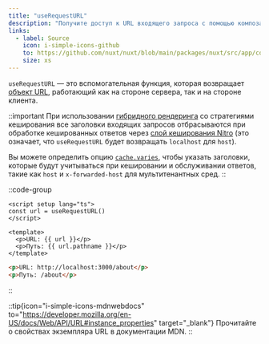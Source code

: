 ```yaml
---
title: "useRequestURL"
description: "Получите доступ к URL входящего запроса с помощью композабла useRequestURL."
links:
  - label: Source
    icon: i-simple-icons-github
    to: https://github.com/nuxt/nuxt/blob/main/packages/nuxt/src/app/composables/url.ts
    size: xs
---
```


`useRequestURL` — это вспомогательная функция, которая возвращает [объект URL](https://developer.mozilla.org/en-US/docs/Web/API/URL/URL), работающий как на стороне сервера, так и на стороне клиента.

::important
При использовании [гибридного рендеринга](/docs/guide/concepts/rendering#hybrid-rendering) со стратегиями кеширования все заголовки входящих запросов отбрасываются при обработке кешированных ответов через [слой кеширования Nitro](https://nitro.build/guide/cache) (это означает, что `useRequestURL` будет возвращать `localhost` для `host`).

Вы можете определить опцию [`cache.varies`](https://nitro.build/guide/cache#options), чтобы указать заголовки, которые будут учитываться при кешировании и обслуживании ответов, такие как `host` и `x-forwarded-host` для мультитенантных сред.
::

::code-group

```vue [pages/about.vue]
<script setup lang="ts">
const url = useRequestURL()
</script>

<template>
  <p>URL: {{ url }}</p>
  <p>Путь: {{ url.pathname }}</p>
</template>
```

```html [Результат в разработке]
<p>URL: http://localhost:3000/about</p>
<p>Путь: /about</p>
```

::

::tip{icon="i-simple-icons-mdnwebdocs" to="https://developer.mozilla.org/en-US/docs/Web/API/URL#instance_properties" target="_blank"}
Прочитайте о свойствах экземпляра URL в документации MDN.
::